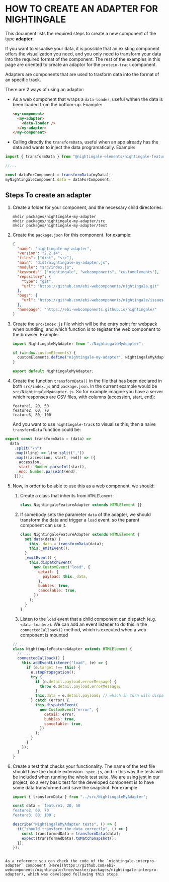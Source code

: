 # HOW TO CREATE AN ADAPTER FOR NIGHTINGALE

This document lists the required steps to create a new component of the type **adapter**.

If you want to visualise your data, it is possible that an existing component offers the visualization you need, and you only need to transform your data into the required format of the component.
The rest of the examples in this page are oriented to create an adaptor for the `protein-track` component.

Adapters are components that are used to trasform data into the format of an specific track.

There are 2 ways of using an adaptor:

- As a web component that wraps a `data-loader`, useful whhen the data is been loaded from the bottom-up. Example:

  ```html
  <my-component>
    <my-adapter>
      <data-loader />
    </my-adapter>
  </my-component>
  ```

- Calling directly the `transformData`, useful when an app already has the data and wants to inject the data programatically. Example:

```javascript
import { transformData } from "@nightingale-elements/nightingale-feature-adapter";

//...

const dataForComponent = transformData(myData);
myNightingaleComponent.data = dataForComponent;
```

## Steps To create an adapter

1. Create a folder for your component, and the necessary child directories:
   ```
   mkdir packages/nightingale-my-adapter
   mkdir packages/nightingale-my-adapter/src
   mkdir packages/nightingale-my-adapter/test
   ```
2. Create the `package.json` for this component. for example:

   ```json
   {
     "name": "nightingale-my-adapter",
     "version": "2.2.14",
     "files": ["dist", "src"],
     "main": "dist/nightingale-my-adapter.js",
     "module": "src/index.js",
     "keywords": ["nightingale", "webcomponents", "customelements"],
     "repository": {
       "type": "git",
       "url": "https://github.com/ebi-webcomponents/nightingale.git"
     },
     "bugs": {
       "url": "https://github.com/ebi-webcomponents/nightingale/issues"
     },
     "homepage": "https://ebi-webcomponents.github.io/nightingale/"
   }
   ```

3. Create the `src/index.js` file which will be the entry point for webpack when bundling, and which function is to register the web component to the browser. Example:

   ```javascript
   import NightingaleMyAdapter from "./NightingaleMyAdapter";

   if (window.customElements) {
     customElements.define("nightingale-my-adapter", NightingaleMyAdapter);
   }

   export default NightingaleMyAdapter;
   ```

4. Create the function `transformData()` in the file that has been declared in both `src/index.js` and `package.json`. In the current example would be `src/NightingaleMyAdapter.js`. So for example imagine you have a server which responses are CSV files, with columns (accession, start, end):
   ```csv
   feature1, 20, 50
   feature2, 60, 70
   feature3, 80, 100
   ```
   And you want to use `nightingale-track` to visualise this, then a naive `transformData` function could be:

```javascript
export const transformData = (data) =>
  data
    .split("\n")
    .map((line) => line.split(","))
    .map(([accession, start, end]) => ({
      accession,
      start: Number.parseInt(start),
      end: Number.parseInt(end),
    }));
```

5. Now, in order to be able to use this as a web component, we should:

   1. Create a class that inherits from `HTMLElement`:

      ```javascript
      class NightingaleFeatureAdapter extends HTMLElement {}
      ```

   2. If somebody sets the parameter `data` of the adapter, we should transform the data and trigger a `load` event, so the parent component can use it.
      ```javascript
      class NightingaleFeatureAdapter extends HTMLElement {
        set data(data) {
          this._data = transformData(data);
          this._emitEvent();
        }
        _emitEvent() {
          this.dispatchEvent(
            new CustomEvent("load", {
              detail: {
                payload: this._data,
              },
              bubbles: true,
              cancelable: true,
            })
          );
        }
      }
      ```
   3. Listen to the `load` event that a child component can dispatch (e.g. `<data-loader>`). We can add an event listener to do this in the `connectedCallback()` method, which is executed when a web component is mounted

   ```javascript
   // ...
   class NightingaleFeatureAdapter extends HTMLElement {
     // ...
     connectedCallback() {
       this.addEventListener("load", (e) => {
         if (e.target !== this) {
           e.stopPropagation();
           try {
             if (e.detail.payload.errorMessage) {
               throw e.detail.payload.errorMessage;
             }
             this.data = e.detail.payload; // which in turn will dispatch the event.
           } catch (error) {
             this.dispatchEvent(
               new CustomEvent("error", {
                 detail: error,
                 bubbles: true,
                 cancelable: true,
               })
             );
           }
         }
       });
     }
   }
   ```

6. Create a test that checks your functionality. The name of the test file should have the double extension `.spec.js`, and in this way the tests will be included when running the whole test suite.
   We are using [jest](https://jestjs.io/) in our project, so a very basic test for the developed component is to have some data transformed and save the snapshot. For example

   ```javascript
   import { transformData } from "../src/NightingaleMyAdapter";

   const data = `feature1, 20, 50
   feature2, 60, 70
   feature3, 80, 100`;

   describe("NightingaleMyAdapter tests", () => {
     it("should transform the data correctly", () => {
       const transformedData = transformData(data);
       expect(transformedData).toMatchSnapshot();
     });
   });
   ```

```

As a reference you can check the code of the `nightingale-interpro-adapter` component [Here](https://github.com/ebi-webcomponents/nightingale/tree/master/packages/nightingale-interpro-adapter), which was developed following this steps.
```
